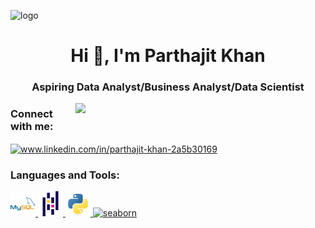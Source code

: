 ![logo](https://github.com/Parthajitkhan1234/Data_Analysis_Projects/blob/main/Gitbanner.png)
<h1 align="center">Hi 👋, I'm Parthajit Khan</h1>
<h3 align="center">Aspiring Data Analyst/Business Analyst/Data Scientist</h3>

<img align="right" width="400" src="https://cdn.sanity.io/images/tlr8oxjg/production/e0dc56410b049aac1991a9adfaff6a2948149df0-1456x816.png?w=3840&q=100&fit=clip&auto=format">

<h3 align="left">Connect with me:</h3>
<p align="left">
<a href="https://linkedin.com/in/www.linkedin.com/in/parthajit-khan-2a5b30169" target="blank"><img align="center" src="https://raw.githubusercontent.com/rahuldkjain/github-profile-readme-generator/master/src/images/icons/Social/linked-in-alt.svg" alt="www.linkedin.com/in/parthajit-khan-2a5b30169" height="30" width="40" /></a>
</p>

<h3 align="left">Languages and Tools:</h3>
<p align="left"> <a href="https://www.mysql.com/" target="_blank" rel="noreferrer"> <img src="https://raw.githubusercontent.com/devicons/devicon/master/icons/mysql/mysql-original-wordmark.svg" alt="mysql" width="40" height="40"/> </a> <a href="https://pandas.pydata.org/" target="_blank" rel="noreferrer"> <img src="https://raw.githubusercontent.com/devicons/devicon/2ae2a900d2f041da66e950e4d48052658d850630/icons/pandas/pandas-original.svg" alt="pandas" width="40" height="40"/> </a> <a href="https://www.python.org" target="_blank" rel="noreferrer"> <img src="https://raw.githubusercontent.com/devicons/devicon/master/icons/python/python-original.svg" alt="python" width="40" height="40"/> </a> <a href="https://seaborn.pydata.org/" target="_blank" rel="noreferrer"> <img src="https://seaborn.pydata.org/_images/logo-mark-lightbg.svg" alt="seaborn" width="40" height="40"/> </a> </p>

